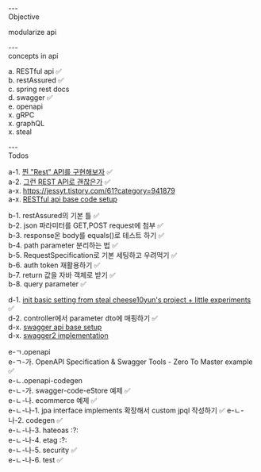 ---\
Objective

modularize api


---\
concepts in api


a. RESTful api :white_check_mark:\
b. restAssured :white_check_mark:\
c. spring rest docs\
d. swagger :white_check_mark:\
e. openapi\
x. gRPC\
x. graphQL\
x. steal




---\
Todos


a-1. [찐 "Rest" API를 구현해보자](https://jessyt.tistory.com/m/61?category=941879) :white_check_mark:\
a-2. [그런 REST API로 괜찮은가](https://www.youtube.com/watch?v=RP_f5dMoHFc&ab_channel=naverd2) :white_check_mark:\
a-x. https://jessyt.tistory.com/61?category=941879 \
a-x. [RESTful api base code setup](https://github.com/Around-Hub-Studio/AroundHub_SpringBoot)

b-1. restAssured의 기본 틀 :white_check_mark:\
b-2. json 파라미터를 GET,POST request에 첨부 :white_check_mark:\
b-3. response온 body를 equals()로 테스트 하기 :white_check_mark:\
b-4. path parameter 분리하는 법 :white_check_mark:\
b-5. RequestSpecification로 기본 세팅하고 우려먹기 :white_check_mark:\
b-6. auth token 재활용하기 :white_check_mark:\
b-7. return 값을 자바 객체로 받기 :white_check_mark:\
b-8. query parameter :white_check_mark:


d-1. [init basic setting from steal cheese10yun's project + little experiments](https://github.dev/cheese10yun/spring-jpa-best-practices/tree/step-01) :white_check_mark:\
d-2. controller에서 parameter dto에 매핑하기 :white_check_mark:\
d-x. [swagger api base setup](https://swagger.io/docs/) \
d-x. [swagger2 implementation](https://www.youtube.com/watch?v=Q27PGBYmHNA&ab_channel=%EC%96%B4%EB%9D%BC%EC%9A%B4%EB%93%9C%ED%97%88%EB%B8%8C%EC%8A%A4%ED%8A%9C%EB%94%94%EC%98%A4-AroundHubStudio)

e-ㄱ.openapi\
e-ㄱ-가. OpenAPI Specification & Swagger Tools - Zero To Master example :white_check_mark:\
e-ㄴ.openapi-codegen\
e-ㄴ-가. swagger-code-eStore 예제 :white_check_mark:\
e-ㄴ-나. ecommerce 예제 :white_check_mark:\
e-ㄴ-나-1. jpa interface implements 확장해서 custom jpql 작성하기 :white_check_mark:
e-ㄴ-나-2. codegen :white_check_mark:\
e-ㄴ-나-3. hateoas :?:\
e-ㄴ-나-4. etag :?:\
e-ㄴ-나-5. security :white_check_mark:\
e-ㄴ-나-6. test :white_check_mark:
